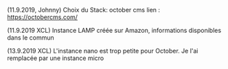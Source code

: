 (11.9.2019, Johnny) Choix du Stack: october cms   lien : https://octobercms.com/

(11.9.2019 XCL) Instance LAMP créée sur Amazon, informations disponibles dans le commun

(13.9.2019 XCL) L'instance nano est trop petite pour October. Je l'ai remplacée par une instance micro
